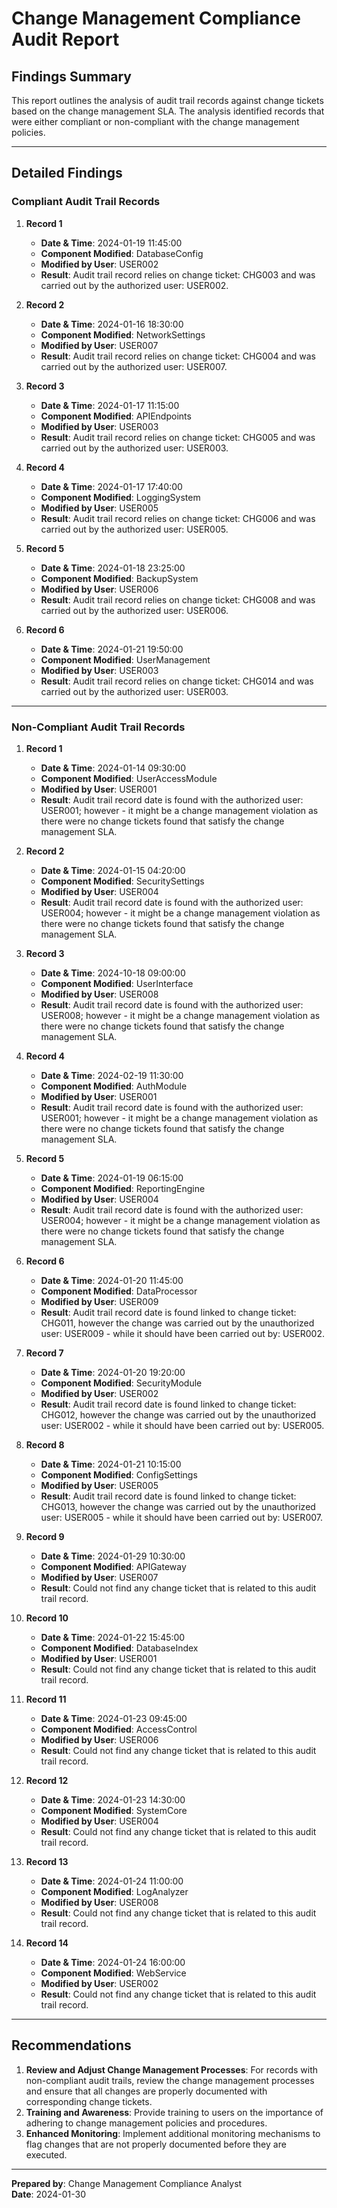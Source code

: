 # Change Management Compliance Audit Report

## Findings Summary

This report outlines the analysis of audit trail records against change tickets based on the change management SLA. The analysis identified records that were either compliant or non-compliant with the change management policies.

---

## Detailed Findings

### **Compliant Audit Trail Records**
1. **Record 1**  
   - **Date & Time**: 2024-01-19 11:45:00  
   - **Component Modified**: DatabaseConfig  
   - **Modified by User**: USER002  
   - **Result**: Audit trail record relies on change ticket: CHG003 and was carried out by the authorized user: USER002.

2. **Record 2**  
   - **Date & Time**: 2024-01-16 18:30:00  
   - **Component Modified**: NetworkSettings  
   - **Modified by User**: USER007  
   - **Result**: Audit trail record relies on change ticket: CHG004 and was carried out by the authorized user: USER007.

3. **Record 3**  
   - **Date & Time**: 2024-01-17 11:15:00  
   - **Component Modified**: APIEndpoints  
   - **Modified by User**: USER003  
   - **Result**: Audit trail record relies on change ticket: CHG005 and was carried out by the authorized user: USER003.

4. **Record 4**  
   - **Date & Time**: 2024-01-17 17:40:00  
   - **Component Modified**: LoggingSystem  
   - **Modified by User**: USER005  
   - **Result**: Audit trail record relies on change ticket: CHG006 and was carried out by the authorized user: USER005.

5. **Record 5**  
   - **Date & Time**: 2024-01-18 23:25:00  
   - **Component Modified**: BackupSystem  
   - **Modified by User**: USER006  
   - **Result**: Audit trail record relies on change ticket: CHG008 and was carried out by the authorized user: USER006.

6. **Record 6**  
   - **Date & Time**: 2024-01-21 19:50:00  
   - **Component Modified**: UserManagement  
   - **Modified by User**: USER003  
   - **Result**: Audit trail record relies on change ticket: CHG014 and was carried out by the authorized user: USER003.

---

### **Non-Compliant Audit Trail Records**
1. **Record 1**  
   - **Date & Time**: 2024-01-14 09:30:00  
   - **Component Modified**: UserAccessModule  
   - **Modified by User**: USER001  
   - **Result**: Audit trail record date is found with the authorized user: USER001; however - it might be a change management violation as there were no change tickets found that satisfy the change management SLA.

2. **Record 2**  
   - **Date & Time**: 2024-01-15 04:20:00  
   - **Component Modified**: SecuritySettings  
   - **Modified by User**: USER004  
   - **Result**: Audit trail record date is found with the authorized user: USER004; however - it might be a change management violation as there were no change tickets found that satisfy the change management SLA.

3. **Record 3**  
   - **Date & Time**: 2024-10-18 09:00:00  
   - **Component Modified**: UserInterface  
   - **Modified by User**: USER008  
   - **Result**: Audit trail record date is found with the authorized user: USER008; however - it might be a change management violation as there were no change tickets found that satisfy the change management SLA.

4. **Record 4**  
   - **Date & Time**: 2024-02-19 11:30:00  
   - **Component Modified**: AuthModule  
   - **Modified by User**: USER001  
   - **Result**: Audit trail record date is found with the authorized user: USER001; however - it might be a change management violation as there were no change tickets found that satisfy the change management SLA.

5. **Record 5**  
   - **Date & Time**: 2024-01-19 06:15:00  
   - **Component Modified**: ReportingEngine  
   - **Modified by User**: USER004  
   - **Result**: Audit trail record date is found with the authorized user: USER004; however - it might be a change management violation as there were no change tickets found that satisfy the change management SLA.

6. **Record 6**  
   - **Date & Time**: 2024-01-20 11:45:00  
   - **Component Modified**: DataProcessor  
   - **Modified by User**: USER009  
   - **Result**: Audit trail record date is found linked to change ticket: CHG011, however the change was carried out by the unauthorized user: USER009 - while it should have been carried out by: USER002.

7. **Record 7**  
   - **Date & Time**: 2024-01-20 19:20:00  
   - **Component Modified**: SecurityModule  
   - **Modified by User**: USER002  
   - **Result**: Audit trail record date is found linked to change ticket: CHG012, however the change was carried out by the unauthorized user: USER002 - while it should have been carried out by: USER005.

8. **Record 8**  
   - **Date & Time**: 2024-01-21 10:15:00  
   - **Component Modified**: ConfigSettings  
   - **Modified by User**: USER005  
   - **Result**: Audit trail record date is found linked to change ticket: CHG013, however the change was carried out by the unauthorized user: USER005 - while it should have been carried out by: USER007.

9. **Record 9**  
   - **Date & Time**: 2024-01-29 10:30:00  
   - **Component Modified**: APIGateway  
   - **Modified by User**: USER007  
   - **Result**: Could not find any change ticket that is related to this audit trail record.

10. **Record 10**  
    - **Date & Time**: 2024-01-22 15:45:00  
    - **Component Modified**: DatabaseIndex  
    - **Modified by User**: USER001  
    - **Result**: Could not find any change ticket that is related to this audit trail record.

11. **Record 11**  
    - **Date & Time**: 2024-01-23 09:45:00  
    - **Component Modified**: AccessControl  
    - **Modified by User**: USER006  
    - **Result**: Could not find any change ticket that is related to this audit trail record.

12. **Record 12**  
    - **Date & Time**: 2024-01-23 14:30:00  
    - **Component Modified**: SystemCore  
    - **Modified by User**: USER004  
    - **Result**: Could not find any change ticket that is related to this audit trail record.

13. **Record 13**  
    - **Date & Time**: 2024-01-24 11:00:00  
    - **Component Modified**: LogAnalyzer  
    - **Modified by User**: USER008  
    - **Result**: Could not find any change ticket that is related to this audit trail record.

14. **Record 14**  
    - **Date & Time**: 2024-01-24 16:00:00  
    - **Component Modified**: WebService  
    - **Modified by User**: USER002  
    - **Result**: Could not find any change ticket that is related to this audit trail record.

---

## Recommendations
1. **Review and Adjust Change Management Processes**: For records with non-compliant audit trails, review the change management processes and ensure that all changes are properly documented with corresponding change tickets.
2. **Training and Awareness**: Provide training to users on the importance of adhering to change management policies and procedures.
3. **Enhanced Monitoring**: Implement additional monitoring mechanisms to flag changes that are not properly documented before they are executed.

---

**Prepared by**: Change Management Compliance Analyst  
**Date**: 2024-01-30  
```
